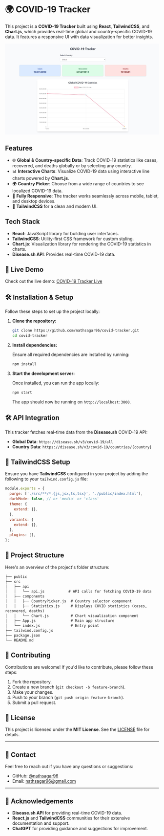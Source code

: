 # 🌍 COVID-19 Tracker

This project is a **COVID-19 Tracker** built using **React**, **TailwindCSS**, and **Chart.js**, which provides real-time global and country-specific COVID-19 data. It features a responsive UI with data visualization for better insights.

![COVID Tracker Preview](covid-tracker-preview.jpeg)

## Features

- 🌐 **Global & Country-specific Data**: Track COVID-19 statistics like cases, recovered, and deaths globally or by selecting any country.
- 📊 **Interactive Charts**: Visualize COVID-19 data using interactive line charts powered by **Chart.js**.
- 🌍 **Country Picker**: Choose from a wide range of countries to see localized COVID-19 data.
- 📱 **Fully Responsive**: The tracker works seamlessly across mobile, tablet, and desktop devices.
- 🎨 **TailwindCSS** for a clean and modern UI.

## Tech Stack

- **React**: JavaScript library for building user interfaces.
- **TailwindCSS**: Utility-first CSS framework for custom styling.
- **Chart.js**: Visualization library for rendering the COVID-19 statistics in charts.
- **Disease.sh API**: Provides real-time COVID-19 data.

## 🚀 Live Demo

Check out the live demo: [COVID-19 Tracker Live](https://nathsagar96.github.io/covid-tracker)

## 🛠️ Installation & Setup

Follow these steps to set up the project locally:

1. **Clone the repository:**

   ```bash
   git clone https://github.com/nathsagar96/covid-tracker.git
   cd covid-tracker
   ```

2. **Install dependencies:**

   Ensure all required dependencies are installed by running:

   ```bash
   npm install
   ```

3. **Start the development server:**

   Once installed, you can run the app locally:

   ```bash
   npm start
   ```

   The app should now be running on `http://localhost:3000`.

## 🛠️ API Integration

This tracker fetches real-time data from the **Disease.sh** COVID-19 API:

- **Global Data**: `https://disease.sh/v3/covid-19/all`
- **Country Data**: `https://disease.sh/v3/covid-19/countries/{country}`

## 🎨 TailwindCSS Setup

Ensure you have **TailwindCSS** configured in your project by adding the following to your `tailwind.config.js` file:

```js
module.exports = {
  purge: ['./src/**/*.{js,jsx,ts,tsx}', './public/index.html'],
  darkMode: false, // or 'media' or 'class'
  theme: {
    extend: {},
  },
  variants: {
    extend: {},
  },
  plugins: [],
};
```

## 📂 Project Structure

Here's an overview of the project's folder structure:

```text
├── public
├── src
│   ├── api
│   │   └── api.js           # API calls for fetching COVID-19 data
│   ├── components
│   │   ├── CountryPicker.js  # Country selector component
│   │   ├── Statistics.js     # Displays COVID statistics (cases, recovered, deaths)
│   │   └── Chart.js          # Chart visualization component
│   ├── App.js                # Main app structure
│   └── index.js              # Entry point
├── tailwind.config.js
├── package.json
└── README.md
```

## 🤝 Contributing

Contributions are welcome! If you'd like to contribute, please follow these steps:

1. Fork the repository.
2. Create a new branch (`git checkout -b feature-branch`).
3. Make your changes.
4. Push to your branch (`git push origin feature-branch`).
5. Submit a pull request.

## 📝 License

This project is licensed under the **MIT License**. See the [LICENSE](LICENSE) file for details.

---

## 📧 Contact

Feel free to reach out if you have any questions or suggestions:

- GitHub: [@nathsagar96](https://github.com/nathsagar96)
- Email: [nathsagar96@gmail.com](mailto:nathsagar96@gamil.com)

---

## 🌟 Acknowledgements

- **Disease.sh API** for providing real-time COVID-19 data.
- **React.js** and **TailwindCSS** communities for their extensive documentation and support.
- **ChatGPT** for providing guidance and suggestions for improvement.
